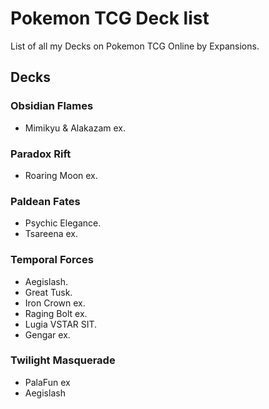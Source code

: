 # Pokemon TCG Deck list

List of all my Decks on Pokemon TCG Online by Expansions.

## Decks

### Obsidian Flames

- Mimikyu & Alakazam ex.

### Paradox Rift

- Roaring Moon ex.

### Paldean Fates

- Psychic Elegance.
- Tsareena ex.

### Temporal Forces

- Aegislash.
- Great Tusk.
- Iron Crown ex.
- Raging Bolt ex.
- Lugia VSTAR SIT.
- Gengar ex.

### Twilight Masquerade

- PalaFun ex
- Aegislash
